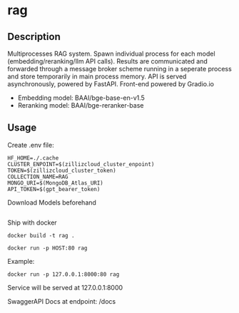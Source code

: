 # rag

## Description
Multiprocesses RAG system. Spawn individual process for each model (embedding/reranking/llm API calls). Results are communicated and forwarded through a message broker scheme running in a seperate process and store temporarily in main process memory. API is served asynchronously, powered by FastAPI. Front-end powered by Gradio.io

- Embedding model: BAAI/bge-base-en-v1.5
- Reranking model: BAAI/bge-reranker-base

## Usage
Create .env file:
```
HF_HOME=./.cache
CLUSTER_ENPOINT=$(zillizcloud_cluster_enpoint)
TOKEN=$(zillizcloud_cluster_token)
COLLECTION_NAME=RAG
MONGO_URI=$(MongoDB_Atlas_URI)
API_TOKEN=$(gpt_bearer_token)
```
Download Models beforehand
```
```

Ship with docker
```
docker build -t rag .
```

```
docker run -p HOST:80 rag
```

Example:
```
docker run -p 127.0.0.1:8000:80 rag
```

Service will be served at 127.0.0.1:8000

SwaggerAPI Docs at endpoint: /docs

